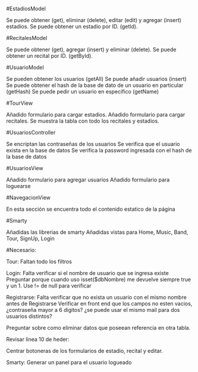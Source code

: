 #EstadiosModel

Se puede obtener (get), eliminar (delete), editar (edit) y agregar (insert) estadios.
Se puede obtener un estadio por ID. (getId).

#RecitalesModel

Se puede obtener (get), agregar (insert) y eliminar (delete).
Se puede obtener un recital por ID. (getById).

#UsuarioModel

Se pueden obtener los usuarios (getAll)
Se puede añadir usuarios (insert)
Se puede obtener el hash de la base de dato de un usuario en particular (getHash)
Se puede pedir un usuario en especifico (getName)

#TourView

Añadido formulario para cargar estadios.
Añadido formulario para cargar recitales.
Se muestra la tabla con todo los recitales y estadios.

#UsuariosController

Se encriptan las contraseñas de los usuarios
Se verifica que el usuario exista en la base de datos
Se verifica la password ingresada con el hash de la base de datos

#UsuariosView

Añadido formulario para agregar usuarios
Añadido formulario para loguearse

#NavegacionView

En esta sección se encuentra todo el contenido estatico de la página

#Smarty

Añadidas las librerias de smarty
Añadidas vistas para Home, Music, Band, Tour, SignUp, Login

#Necesario:

Tour: Faltan todo los filtros

Login: Falta verificar si el nombre de usuario que se ingresa existe
Preguntar porque cuando uso isset($dbNombre) me devuelve siempre true y un 1.
Use != de null para verificar

Registrarse: Falta verificar que no exista un usuario con el mismo nombre antes de Registrarse
Verificar en front end que los campos no esten vacios, ¿contraseña mayor a 6 digitos? ¿se puede usar el mismo mail para dos usuarios distintos?

Preguntar sobre como eliminar datos que poseean referencia en otra tabla.

Revisar linea 10 de heder:  <base href="http://localhost/tpwebii/">

Centrar botoneras de los formularios de estadio, recital y editar.

Smarty: Generar un panel para el usuario logueado
